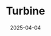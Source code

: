 ---  
layout: startup_page  
title: "Turbine"  
id: "turbinehq.com"  
permalink: "/turbineturbinehq.com04042025/"  
website: "https://www.turbinehq.com/"  
funding_round: "Equity"  
funding_amount: "$22M"  
investors: "Alpha Edison, TTV Capital, Fin Capital, B Capital, Sozo Ventures"  
about: "Turbine is a debt platform providing liquidity to limited partners (LPs) in private equity and venture capital funds. It allows LPs to borrow funds using their fund stakes as collateral, offering a way to access capital without selling their investments. This addresses the challenge of illiquidity faced by LPs in venture capital."  
markets: "Fintech, Biotechnology, Other Healthcare Technology Systems"  
hq: "London, England, United Kingdom"  
founded_year: "2015"  
linkedin: "https://www.linkedin.com/company/turbine-inc"  
twitter: "https://twitter.com/turbine_ai"  
instagram: ""  
facebook: "https://www.facebook.com/TurbineAI"  
crunchbase: ""  
pitchbook: "https://pitchbook.com/profiles/company/179478-55"  

date_display: "04-Apr-2025"  
date: "2025-04-04"

# SEO Optimization  
meta_title: "Turbine - Equity Funding ($22M)"  
meta_description: "Turbine, Turbine is a debt platform providing liquidity to limited partners (LPs) in private equity and venture capital funds. It allows LPs to borrow funds us..."  
meta_keywords: "Turbine, Fintech, Biotechnology, Other Healthcare Technology Systems, Equity funding"  
canonical_url: "https://startup.projectstartups.com/turbineturbinehq.com04042025/"  
---